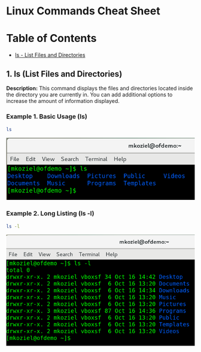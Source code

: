 # Linux Commands Cheat Sheet

# Table of Contents

- [ls - List Files and Directories](#1-ls-list-files-and-directories)

## 1. ls (List Files and Directories)

**Description:** This command displays the files and directories located inside the directory you are currently in. You can add additional options to increase the amount of information displayed.

### Example 1. Basic Usage (ls)
```bash
ls
```

![alt-text](./reference_images/linux_cheat_sheet_images/basic_ls.PNG "Basic Usage")

### Example 2. Long Listing (ls -l)
```bash
ls -l
```

![alt-text](./reference_images/linux_cheat_sheet_images/ls_l.PNG "Long Listing")